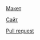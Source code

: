 [Макет](https://disk.yandex.ru/d/-tmWGoOnzdSIwQ)

[Сайт](https://project.nomoredomains.rocks/)

[Pull request](https://github.com/B10nicle/movies-explorer-frontend/pull/2)
